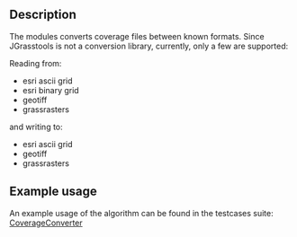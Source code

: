 ## Description ##

The modules converts coverage files between known formats. Since JGrasstools is not a conversion library, currently, only a few are supported:

Reading from:
  * esri ascii grid
  * esri binary grid
  * geotiff
  * grassrasters

and writing to:
  * esri ascii grid
  * geotiff
  * grassrasters


## Example usage ##

An example usage of the algorithm can be found in the testcases suite: [CoverageConverter](http://code.google.com/p/jgrasstools/source/browse/jgrassgears/src/test/java/org/jgrasstools/gears/modules/TestCoverageConverter.java)